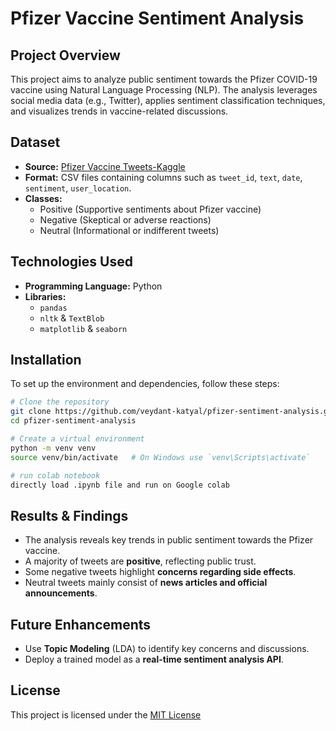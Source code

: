 # Pfizer Vaccine Sentiment Analysis

## Project Overview
This project aims to analyze public sentiment towards the Pfizer COVID-19 vaccine using Natural Language Processing (NLP). The analysis leverages social media data (e.g., Twitter), applies sentiment classification techniques, and visualizes trends in vaccine-related discussions.

## Dataset
- **Source:** [Pfizer Vaccine Tweets-Kaggle](https://www.kaggle.com/datasets/gpreda/pfizer-vaccine-tweets)
- **Format:** CSV files containing columns such as `tweet_id`, `text`, `date`, `sentiment`, `user_location`.
- **Classes:**
  - Positive (Supportive sentiments about Pfizer vaccine)
  - Negative (Skeptical or adverse reactions)
  - Neutral (Informational or indifferent tweets)

## Technologies Used
- **Programming Language:** Python
- **Libraries:**
  - `pandas` 
  - `nltk` & `TextBlob` 
  - `matplotlib` & `seaborn`

## Installation
To set up the environment and dependencies, follow these steps:

```bash
# Clone the repository
git clone https://github.com/veydant-katyal/pfizer-sentiment-analysis.git
cd pfizer-sentiment-analysis

# Create a virtual environment
python -m venv venv
source venv/bin/activate   # On Windows use `venv\Scripts\activate`

# run colab notebook
directly load .ipynb file and run on Google colab

```

## Results & Findings
- The analysis reveals key trends in public sentiment towards the Pfizer vaccine.
- A majority of tweets are **positive**, reflecting public trust.
- Some negative tweets highlight **concerns regarding side effects**.
- Neutral tweets mainly consist of **news articles and official announcements**.

## Future Enhancements
- Use **Topic Modeling** (LDA) to identify key concerns and discussions.
- Deploy a trained model as a **real-time sentiment analysis API**.

## License
This project is licensed under the [MIT License](https://github.com/veydantkatyal/pfizer-sentiment-analysis/blob/main/LICENSE)
